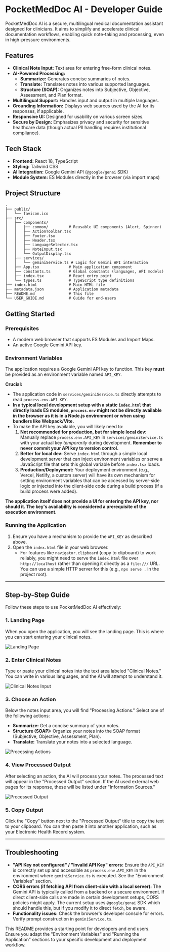 # PocketMedDoc AI - Developer Guide

PocketMedDoc AI is a secure, multilingual medical documentation assistant designed for clinicians. It aims to simplify and accelerate clinical documentation workflows, enabling quick note-taking and processing, even in high-pressure environments.

## Features

-   **Clinical Note Input:** Text area for entering free-form clinical notes.
-   **AI-Powered Processing:**
    -   **Summarize:** Generates concise summaries of notes.
    -   **Translate:** Translates notes into various supported languages.
    -   **Structure (SOAP):** Organizes notes into Subjective, Objective, Assessment, and Plan format.
-   **Multilingual Support:** Handles input and output in multiple languages.
-   **Grounding Information:** Displays web sources used by the AI for its responses, if applicable.
-   **Responsive UI:** Designed for usability on various screen sizes.
-   **Secure by Design:** Emphasizes privacy and security for sensitive healthcare data (though actual PII handling requires institutional compliance).

## Tech Stack

-   **Frontend:** React 18, TypeScript
-   **Styling:** Tailwind CSS
-   **AI Integration:** Google Gemini API (`@google/genai` SDK)
-   **Module System:** ES Modules directly in the browser (via import maps)

## Project Structure

```
.
├── public/
│   └── favicon.ico
├── src/
│   ├── components/
│   │   ├── common/         # Reusable UI components (Alert, Spinner)
│   │   ├── ActionToolbar.tsx
│   │   ├── Footer.tsx
│   │   ├── Header.tsx
│   │   ├── LanguageSelector.tsx
│   │   ├── NoteInput.tsx
│   │   └── OutputDisplay.tsx
│   ├── services/
│   │   └── geminiService.ts # Logic for Gemini API interaction
│   ├── App.tsx             # Main application component
│   ├── constants.ts        # Global constants (languages, API models)
│   ├── index.tsx           # React entry point
│   └── types.ts            # TypeScript type definitions
├── index.html              # Main HTML file
├── metadata.json           # Application metadata
├── README.md               # This file
└── USER_GUIDE.md           # Guide for end-users
```

## Getting Started

### Prerequisites

-   A modern web browser that supports ES Modules and Import Maps.
-   An active Google Gemini API key.

### Environment Variables

The application requires a Google Gemini API key to function. This key **must** be provided as an environment variable named `API_KEY`.

**Crucial:**
-   The application code in `services/geminiService.ts` directly attempts to read `process.env.API_KEY`.
-   **In a typical local development setup with a static `index.html` that directly loads ES modules, `process.env` might not be directly available in the browser as it is in a Node.js environment or when using bundlers like Webpack/Vite.**
-   To make the API key available, you will likely need to:
    1.  **Not recommended for production, but for simple local dev:** Manually replace `process.env.API_KEY` in `services/geminiService.ts` with your actual key *temporarily* during development. **Remember to never commit your API key to version control.**
    2.  **Better for local dev:** Serve `index.html` through a simple local development server that can inject environment variables or serve a JavaScript file that sets this global variable before `index.tsx` loads.
    3.  **Production/Deployment:** Your deployment environment (e.g., Vercel, Netlify, a custom server) will have its own mechanism for setting environment variables that can be accessed by server-side logic or injected into the client-side code during a build process (if a build process were added).

**The application itself does not provide a UI for entering the API key, nor should it. The key's availability is considered a prerequisite of the execution environment.**

### Running the Application

1.  Ensure you have a mechanism to provide the `API_KEY` as described above.
2.  Open the `index.html` file in your web browser.
    -   For features like `navigator.clipboard` (copy to clipboard) to work reliably, you might need to serve the `index.html` file over `http://localhost` rather than opening it directly as a `file:///` URL. You can use a simple HTTP server for this (e.g., `npx serve .` in the project root).

---

## Step-by-Step Guide

Follow these steps to use PocketMedDoc AI effectively:

### 1. Landing Page
When you open the application, you will see the landing page. This is where you can start entering your clinical notes.

![Landing Page](001_LandingPage.png)

### 2. Enter Clinical Notes
Type or paste your clinical notes into the text area labeled "Clinical Notes." You can write in various languages, and the AI will attempt to understand it.

![Clinical Notes Input](002_ClinicalNoteSummary.png)

### 3. Choose an Action
Below the notes input area, you will find "Processing Actions." Select one of the following actions:
- **Summarize:** Get a concise summary of your notes.
- **Structure (SOAP):** Organize your notes into the SOAP format (Subjective, Objective, Assessment, Plan).
- **Translate:** Translate your notes into a selected language.

![Processing Actions](003_SOAPNoteStructure.png)

### 4. View Processed Output
After selecting an action, the AI will process your notes. The processed text will appear in the "Processed Output" section. If the AI used external web pages for its response, these will be listed under "Information Sources."

![Processed Output](004_ClinicalNoteTransalation.png)

### 5. Copy Output
Click the "Copy" button next to the "Processed Output" title to copy the text to your clipboard. You can then paste it into another application, such as your Electronic Health Record system.

---

## Troubleshooting

-   **"API Key not configured" / "Invalid API Key" errors:** Ensure the `API_KEY` is correctly set up and accessible as `process.env.API_KEY` in the environment where `geminiService.ts` is executed. See the "Environment Variables" section.
-   **CORS errors (if fetching API from client-side with a local server):** The Gemini API is typically called from a backend or a secure environment. If direct client-side calls are made in certain development setups, CORS policies might apply. The current setup uses `@google/genai` SDK which should handle this, but if you modify it to direct `fetch`, be aware.
-   **Functionality issues:** Check the browser's developer console for errors. Verify prompt construction in `geminiService.ts`.

This README provides a starting point for developers and end users. Ensure you adapt the "Environment Variables" and "Running the Application" sections to your specific development and deployment workflow.
